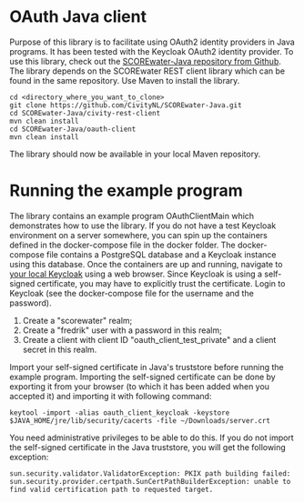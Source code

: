 # OAuth Java client

Purpose of this library is to facilitate using OAuth2 identity providers in Java programs. It has been tested with the Keycloak OAuth2 identity provider. To use this library, check out the [SCOREwater-Java repository from Github](https://github.com/CivityNL/SCOREwater-Java). The library depends on the SCOREwater REST client library which can be found in the same repository. Use Maven to install the library.

```
cd <directory_where_you_want_to_clone>
git clone https://github.com/CivityNL/SCOREwater-Java.git
cd SCOREwater-Java/civity-rest-client
mvn clean install
cd SCOREwater-Java/oauth-client
mvn clean install
```

The library should now be available in your local Maven repository.

# Running the example program

The library contains an example program OAuthClientMain which demonstrates how to use the library. If you do not have a test Keycloak environment on a server somewhere, you can spin up the containers defined in the docker-compose file in the docker folder. The docker-compose file contains a PostgreSQL database and a Keycloak instance using this database. Once the containers are up and running, navigate to [your local Keycloak](https://localhost:8443) using a web browser. Since Keycloak is using a self-signed certificate, you may have to explicitly trust the certificate. Login to Keycloak (see the docker-compose file for the username and the password). 

1. Create a "scorewater" realm; 
2. Create a "fredrik" user with a password in this realm;
3. Create a client with client ID "oauth_client_test_private" and a client secret in this realm.

Import your self-signed certificate in Java's truststore before running the example program. Importing the self-signed certificate can be done by exporting it from your browser (to which it has been added when you accepted it) and importing it with following command:

```
keytool -import -alias oauth_client_keycloak -keystore $JAVA_HOME/jre/lib/security/cacerts -file ~/Downloads/server.crt
```

You need administrative privileges to be able to do this. If you do not import the self-signed certificate in the Java truststore, you will get the following exception: 

```
sun.security.validator.ValidatorException: PKIX path building failed: sun.security.provider.certpath.SunCertPathBuilderException: unable to find valid certification path to requested target.
``` 